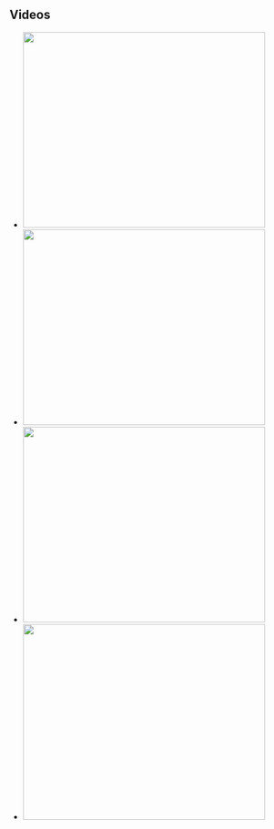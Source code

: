## Videos ##

  * <a href='http://www.youtube.com/watch?feature=player_embedded&v=ZJKNG60GPCM' target='_blank'><img src='http://img.youtube.com/vi/ZJKNG60GPCM/0.jpg' width='425' height=344 /></a>
  * <a href='http://www.youtube.com/watch?feature=player_embedded&v=YF4CicIHiwE' target='_blank'><img src='http://img.youtube.com/vi/YF4CicIHiwE/0.jpg' width='425' height=344 /></a>
  * <a href='http://www.youtube.com/watch?feature=player_embedded&v=UCN6S6y1-loc' target='_blank'><img src='http://img.youtube.com/vi/UCN6S6y1-loc/0.jpg' width='425' height=344 /></a>
  * <a href='http://www.youtube.com/watch?feature=player_embedded&v=06WKR52EnDc' target='_blank'><img src='http://img.youtube.com/vi/06WKR52EnDc/0.jpg' width='425' height=344 /></a>
